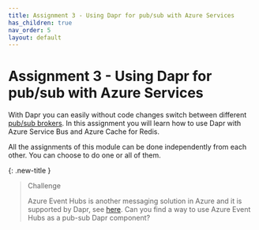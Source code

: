 ```yaml
---
title: Assignment 3 - Using Dapr for pub/sub with Azure Services
has_children: true
nav_order: 5
layout: default
---
```


# Assignment 3 - Using Dapr for pub/sub with Azure Services

With Dapr you can easily without code changes switch between different [pub/sub brokers](https://docs.dapr.io/reference/components-reference/supported-pubsub/). In this assignment you will learn how to use Dapr with Azure Service Bus and Azure Cache for Redis.

All the assignments of this module can be done independently from each other. You can choose to do one or all of them.

{: .new-title }
> Challenge
>
> Azure Event Hubs is another messaging solution in Azure and it is supported by Dapr, see [here](https://docs.dapr.io/reference/components-reference/supported-pubsub/setup-azure-eventhubs/). Can you find a way to use Azure Event Hubs as a pub-sub Dapr component?
> 
